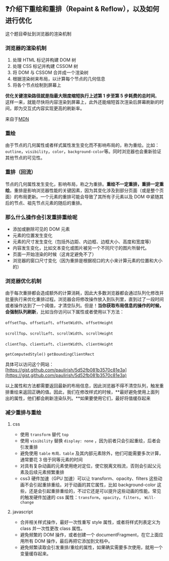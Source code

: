 ## :question:介绍下重绘和重排（Repaint & Reflow），以及如何进行优化

这个题目牵扯到浏览器的渲染机制

### 浏览器的渲染机制

1.  处理 HTML 标记并构建 DOM 树
2.  处理 CSS 标记并构建 CSSOM 树
3.  将 DOM 与 CSSOM 合并成一个渲染树
4.  根据渲染树来布局，以计算每个节点的几何信息
5.  将各个节点绘制到屏幕上

**优化关键渲染路径就是指最大限度缩短执行上述第 1 步至第 5 步耗费的总时间**。 这样一来，就能尽快将内容渲染到屏幕上，此外还能缩短首次渲染后屏幕刷新的时间，即为交互式内容实现更高的刷新率。

来自于[MDN](https://developers.google.com/web/fundamentals/performance/critical-rendering-path/render-tree-construction?hl=zh-cn)

### 重绘

由于节点的几何属性或者样式属性发生变化而不影响布局的，称为重绘。比如：`outline`，`visibility`，`color`，`background-color`等。同时浏览器也会重新验证其他节点的可见性。

### 重排（回流）

节点的几何属性发生变化，影响布局，称之为重排。**重绘不一定重排，重排一定重绘**。重排是影响浏览器性能的关键因素，因为其变化涉及到部分页面（或是整个页面）的布局更新。一个元素的重排可能会导致了其所有子元素以及 DOM 中紧随其后的节点、祖先节点元素的随后的重排。

### 那么什么操作会引发重排重绘呢

- 添加或删除可见的 DOM 元素
- 元素的位置发生变化
- 元素的尺寸发生变化（包括外边距、内边框、边框大小、高度和宽度等）
- 内容发生变化，比如文本变化或图片被另一个不同尺寸的图片所替代。
- 页面一开始渲染的时候（这肯定避免不了）
- 浏览器的窗口尺寸变化（因为重排是根据视口的大小来计算元素的位置和大小的）

### 浏览器优化机制

由于每次重排都会造成额外的计算消耗，因此大多数浏览器都会通过队列化修改并批量执行来优化重排过程。浏览器会将修改操作放入到队列里，直到过了一段时间或者操作达到了一个阈值，才清空队列。但是！**当你获取布局信息的操作的时候，会强制队列刷新**，比如当你访问以下属性或者使用以下方法：

`offsetTop`、`offsetLeft`、`offsetWidth`、`offsetHeight`

`scrollTop`、`scrollLeft`、`scrollWidth`、`scrollHeight`

`clientTop`、`clientLeft`、`clientWidth`、`clientHeight`

`getComputedStyle()`
`getBoundingClientRect`

具体可以访问这个网站：[https://gist.github.com/paulirish/5d52fb081b3570c81e3a](https://gist.github.com/paulirish/5d52fb081b3570c81e3a)

以上属性和方法都需要返回最新的布局信息，因此浏览器不得不清空队列，触发重排重绘来返回正确的值。因此，我们在修改样式的时候，**最好避免使用上面列出的属性，他们都会刷新渲染队列。**如果要使用它们，最好将值缓存起来

### 减少重排与重绘

1.  css

    - 使用 `transform` 替代 `top`
    - 使用 `visibility` 替换 `display: none` ，因为前者只会引起重绘，后者会引发重排
    - 避免使用 `table` `布局，table` 及其内部元素除外，他们可能需要多次计算，通常要花 3 倍于同等元素的时间
    - 对具有复杂动画的元素使用绝对定位，使它脱离文档流，否则会引起父元素及后续元素频繁重排
    - css3 硬件加速（GPU 加速）可以让 transform、opacity、filters 这些动画不会引起重排重绘。对于动画的其它属性，比如 background-color 这些，还是会引起重排重绘的，不过它还是可以提升这些动画的性能。常见的触发硬件加速的 css 属性：`transform`，`opacity`，`filters`， `Will-change`

2.  javascript

    - 合并相关样式操作，最好一次性重写 style 属性，或者将样式列表定义为 class 并一次性更改 class 属性。
    - 避免频繁的 DOM 操作，或者创建一个 documentFragment，在它上面应用所有 DOM 操作，最后再把它添加到文档中。
    - 避免频繁读取会引发重排/重绘的属性，如果确实需要多次使用，就用一个变量缓存起来。
